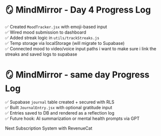 # 🪞 MindMirror - Day 4 Progress Log

✅ Created `MoodTracker.jsx` with emoji-based input  
✅ Wired mood submission to dashboard  
✅ Added streak logic in `utils/trackStreaks.js`  
✅ Temp storage via localStorage (will migrate to Supabase)  
✅ Connected mood to video/voice input paths
i want to make sure i link the streaks and saved logs to supabase

# 🪞 MindMirror - same day Progress Log

✅ Supabase `journal` table created + secured with RLS  
✅ Built `JournalEntry.jsx` with optional gratitude input  
✅ Entries saved to DB and rendered as a reflection log  
✅ Future hook: AI summarization or mental health prompts via GPT

Next Subscription System with RevenueCat
